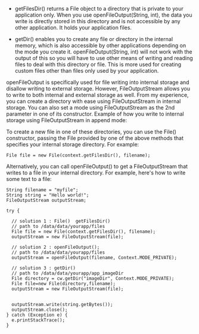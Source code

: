 

* getFilesDir() returns a File object to a directory that is private to your application only. 
             When you use openFileOutput(String, int), the data you write is directly stored in this directory 
             and is not accessible by any other application. It holds your application files.

* getDir() enables you to create any file or directory in the internal memory, 
         which is also accessible by other applications depending on the mode you create it. 
         openFileOutput(String, int) will not work with the output of this 
         so you will have to use other means of writing and reading files to deal with this directory or file. 
         This is more used for creating custom files other than files only used by your application.
         
         
openFileOutput is specifically used for file writing into internal storage and disallow writing to external storage. However, FileOutputStream allows you to write to both internal and external storage as well. From my experience, you can create a directory with ease using FileOutputStream in internal storage. You can also set a mode using FileOutputStream as the 2nd parameter in one of its constructor. Example of how you write to internal storage using FileOutputStream in append mode:
         
         
To create a new file in one of these directories, you can use the File() constructor, 
passing the File provided by one of the above methods that specifies your internal storage directory. For example:  
  
``` 
File file = new File(context.getFilesDir(), filename);
```

Alternatively, you can call openFileOutput() to get a FileOutputStream that writes to a file in your internal directory.
For example, here's how to write some text to a file:


```
String filename = "myfile";
String string = "Hello world!";
FileOutputStream outputStream;

try {

  // solution 1 : File()  getFilesDir()
  // path to /data/data/yourapp/files
  File file = new File(context.getFilesDir(), filename);
  outputStream = new FileOutputStream(file);
  
  // solution 2 : openFileOutput();
  // path to /data/data/yourapp/files
  outputStream = openFileOutput(filename, Context.MODE_PRIVATE);
  
  // solution 3 : getDir()
  // path to /data/data/yourapp/app_imageDir
  File directory = cw.getDir("imageDir", Context.MODE_PRIVATE);
  File file=new File(directory,filename);
  outputStream = new FileOutputStream(file);
  
  
  outputStream.write(string.getBytes());
  outputStream.close();
} catch (Exception e) {
  e.printStackTrace();
}
```
